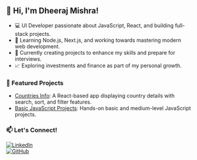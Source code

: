 
## 👋 Hi, I'm Dheeraj Mishra!

- 💻 UI Developer passionate about JavaScript, React, and building full-stack projects.
- 🚀 Learning Node.js, Next.js, and working towards mastering modern web development.
- 🌱 Currently creating projects to enhance my skills and prepare for interviews.
- 📈 Exploring investments and finance as part of my personal growth.

### 🌟 Featured Projects
- [Countries Info](https://github.com/dheeraj08mishra/countries_info): A React-based app displaying country details with search, sort, and filter features.
- [Basic JavaScript Projects](https://github.com/dheeraj08mishra/full-stack/tree/main/Javascript/Basic%20Project): Hands-on basic and medium-level JavaScript projects.

### 📫 Let's Connect!
[![LinkedIn](https://img.shields.io/badge/LinkedIn-Dheeraj-blue?style=flat-square)](https://linkedin.com/in/dheeraj08mishra)  
[![GitHub](https://img.shields.io/badge/GitHub-Dheeraj-black?style=flat-square)](https://github.com/dheeraj08mishra)

